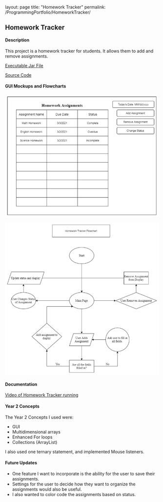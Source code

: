 layout: page
title: "Homework Tracker"
permalink: /ProgrammingPortfolio/HomeworkTracker/

## Homework Tracker

#### Description
This project is a homework tracker for students. It allows them to add and remove assignments.

[Executable Jar File](https://github.com/aaWang27/Programming-2-Portfolio/raw/gh-pages/HomeworkTracker/HomeworkTracker.jar)

[Source Code](https://github.com/aaWang27/aaWang27.github.io/raw/gh-pages/HomeworkTracker/src/HomeworkTrackerCode.zip)

#### GUI Mockups and Flowcharts

![](https://github.com/aaWang27/HomeworkTracker/blob/main/images/HomeworkTracker.png?raw=true)

![](https://github.com/aaWang27/HomeworkTracker/blob/main/images/HomeworkTracker%20Flowchart.png?raw=true)

#### Documentation
[Video of Homework Tracker running](https://github.com/aaWang27/aaWang27.github.io/raw/gh-pages/HomeworkTracker/doc/homeworkTrackerDemo.avi)

#### Year 2 Concepts
The Year 2 Concepts I used were:
* GUI
* Multidimensional arrays
* Enhanced For loops
* Collections (ArrayList)

I also used one ternary statement, and implemented Mouse listeners.

#### Future Updates
* One feature I want to incorporate is the ability for the user to save their assignments.
* Settings for the user to decide how they want to organize the assignments would also be useful.
* I also wanted to color code the assignments based on status.
